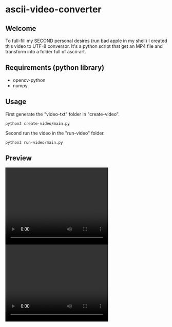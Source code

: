 # ascii-video-converter

## Welcome
To full-fill my SECOND personal desires (run bad apple in my shell) I created this video to UTF-8 conversor. It's a python script that get an MP4 file and transform into a folder full of ascii-art.

## Requirements (python library)

- opencv-python
- numpy


## Usage
First generate the "video-txt" folder in "create-video".
```
python3 create-video/main.py
```
Second run the video in the "run-video" folder.
```
python3 run-video/main.py
```

## Preview
<video src="./assets/ascii-video.mp4" width="320" height="240" controls preload></video>
<video src="./assets/video.mp4" width="320" height="240" controls preload></video>
